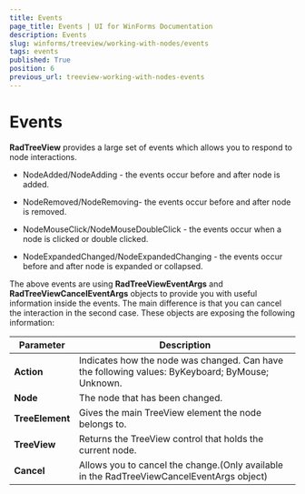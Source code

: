 ```yaml
---
title: Events
page_title: Events | UI for WinForms Documentation
description: Events
slug: winforms/treeview/working-with-nodes/events
tags: events
published: True
position: 6
previous_url: treeview-working-with-nodes-events
---
```


# Events


__RadTreeView__ provides a large set of events which allows you to respond to node interactions. 

* NodeAdded/NodeAdding - the events occur before and after node is added.

* NodeRemoved/NodeRemoving- the events occur before and after node is removed.

* NodeMouseClick/NodeMouseDoubleClick - the events occur when a node is clicked or double clicked.

* NodeExpandedChanged/NodeExpandedChanging - the events occur before and after node is expanded or collapsed.

The above events are using __RadTreeViewEventArgs__ and __RadTreeViewCancelEventArgs__ objects to provide you with useful information inside the events. The main difference is that you can cancel the interaction in the second case. These objects are exposing the following information:
        


| Parameter | Description |
| ------ | ------ |
| __Action__ |Indicates how the node was changed. Can have the following values: ByKeyboard; ByMouse; Unknown.|
| __Node__ |The node that has been changed.|
| __TreeElement__ |Gives the main TreeView element the node belongs to.|
| __TreeView__ |Returns the TreeView control that holds the current node.|
| __Cancel__ |Allows you to cancel the change.(Only available in the RadTreeViewCancelEventArgs object)|
